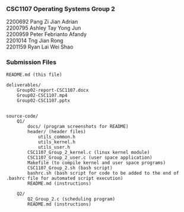 ### CSC1107 Operating Systems Group 2
2200692 Pang Zi Jian Adrian<br>
2200795 Ashley Tay Yong Jun<br>
2200959 Peter Febrianto Afandy<br>
2201014 Tng Jian Rong<br>
2201159 Ryan Lai Wei Shao<br>

### Submission Files
```
README.md (this file)

deliverables/
    Group02-report-CSC1107.docx
    Group02-CSC1107.mp4
    Group02-CSC1107.pptx


source-code/
    Q1/
        docs/ (program screenshots for README)
        header/ (header files)
            utils_common.h
            utils_kernel.h
            utils_user.h
        CSC1107_Group_2_kernel.c (linux kernel module)
        CSC1107_Group_2_user.c (user space application)
        Makefile (to compile kernel and user space programs)
        CSC1107_Group_2.sh (bash script)
        bashrc.sh (bash script for code to be added to the end of .bashrc file for automated script execution)
        README.md (instructions)

    Q2/
        Q2_Group_2.c (scheduling program)
        README.md (instructions)
    
```